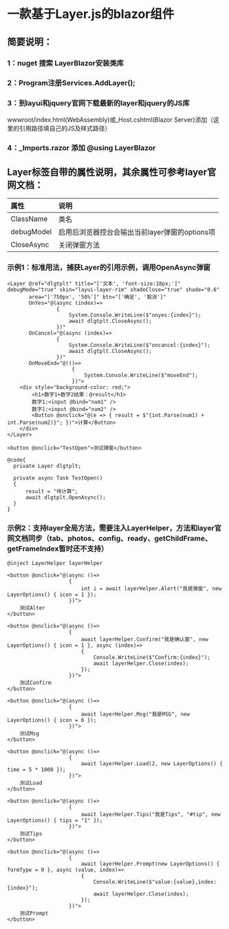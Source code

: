 # 一款基于Layer.js的blazor组件

## 简要说明：

### 1：nuget 搜索 LayerBlazor安装类库
### 2：Program注册Services.AddLayer();
### 3：到layui和jquery官网下载最新的layer和jquery的JS库
wwwroot/index.html(WebAssembly)或_Host.cshtml(Blazor Server)添加（这里的引用路径填自己的JS及样式路径）
<link href="script/layer/theme/default/layer.css" rel="stylesheet" /> 
<script src="script/jquery-{version}.min.js"></script>
<script src="script/layer/layer.js"></script>

### 4：_Imports.razor 添加 @using LayerBlazor

## Layer标签自带的属性说明，其余属性可参考layer官网文档：

|属性|说明|
|:---|:---|
|ClassName|类名|
|debugModel|启用后浏览器控台会输出当前layer弹窗的options项|
|CloseAsync|关闭弹窗方法|

### 示例1：标准用法，捕获Layer的引用示例，调用OpenAsync弹窗
```razor
<Layer @ref="dlgtplt" title="['文本', 'font-size:18px;']" debugMode="true" skin="layui-layer-rim" shadeClose="true" shade="0.6"
       area="['750px', '50%']" btn="['确定', '取消']"
       OnYes="@(async (index)=>
                {
                    System.Console.WriteLine($"onyes:{index}");
                    await dlgtplt.CloseAsync();
                })"
       OnCancel="@(async (index)=>
                {
                    System.Console.WriteLine($"oncancel:{index}");
                    await dlgtplt.CloseAsync();
                })"
       OnMoveEnd="@(()=>
                     {
                         System.Console.WriteLine($"moveEnd");
                     })">
    <div style="background-color: red;">
        <h1>数字1+数字2结果：@result</h1>
        数字1:<input @bind="num1" />
        数字1:<input @bind="num2" />
        <Button @onclick="@(e => { result = $"{int.Parse(num1) + int.Parse(num2)}"; })">计算</Button>
    </div>
</Layer>

<button @onclick="TestOpen">测试弹窗</button>

@code{
  private Layer dlgtplt;

  private async Task TestOpen()
  {
      result = "待计算";
      await dlgtplt.OpenAsync();
  }
}
```

### 示例2：支持layer全局方法，需要注入LayerHelper，方法和layer官网文档同步（tab、photos、config、ready、getChildFrame、getFrameIndex暂时还不支持）
```razor
@inject LayerHelper layerHelper

<button @onclick="@(async ()=>
                    {
                        int i = await layerHelper.Alert("我是弹窗", new LayerOptions() { icon = 1 });
                    })">
    测试Alter
</button>

<button @onclick="@(async ()=>
                    {
                        await layerHelper.Confirm("我是确认窗", new LayerOptions() { icon = 1 }, async (index)=>
                        {
                            Console.WriteLine($"Confirm:{index}");
                            await layerHelper.Close(index);
                        });
                    })">
    测试Confirm
</button>

<button @onclick="@(async ()=>
                    {
                        await layerHelper.Msg("我是MSG", new LayerOptions() { icon = 6 });
                    })">
    测试Msg
</button>

<button @onclick="@(async ()=>
                    {
                        await layerHelper.Load(2, new LayerOptions() { time = 5 * 1000 });
                    })">
    测试Load
</button>

<button @onclick="@(async ()=>
                    {
                        await layerHelper.Tips("我是Tips", "#tip", new LayerOptions() { tips = "1" });
                    })">
    测试Tips
</button>

<button @onclick="@(async ()=>
                    {
                        await layerHelper.Prompt(new LayerOptions() { formType = 0 }, async (value, index)=> 
                        {
                            Console.WriteLine($"value:{value},index:{index}");
                            await layerHelper.Close(index);
                        });
                    })">
    测试Prompt
</button>

```
